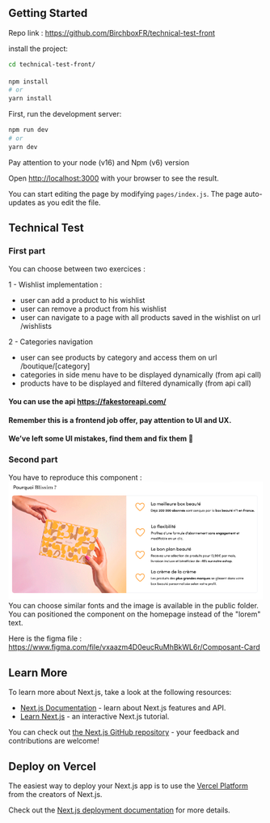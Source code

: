 ## Getting Started

Repo link : https://github.com/BirchboxFR/technical-test-front

install the project:
```bash
cd technical-test-front/

npm install
# or
yarn install
```

First, run the development server:

```bash
npm run dev
# or
yarn dev
```

Pay attention to your node (v16) and Npm (v6) version

Open [http://localhost:3000](http://localhost:3000) with your browser to see the result.

You can start editing the page by modifying `pages/index.js`. The page auto-updates as you edit the file.

## Technical Test
### First part
You can choose between two exercices :

1 - Wishlist implementation :
- user can add a product to his wishlist
- user can remove a product from his wishlist
- user can navigate to a page with all products saved in the wishlist on url /wishlists

2 - Categories navigation
- user can see products by category and access them on url /boutique/[category]
- categories in side menu have to be displayed dynamically (from api call)
- products have to be displayed and filtered dynamically (from api call)
#### You can use the api https://fakestoreapi.com/

#### Remember this is a frontend job offer, pay attention to UI and UX.
#### We’ve left some UI mistakes, find them and fix them 🙂

### Second part
You have to reproduce this component : 
![Blissim home component](/public/static/images/blissim-component.png "Blisism home component")
You can choose similar fonts and the image is available in the public folder.
You can positioned the component on the homepage instead of the "lorem" text.

Here is the figma file : https://www.figma.com/file/vxaazm4D0eucRuMhBkWL6r/Composant-Card

## Learn More

To learn more about Next.js, take a look at the following resources:

- [Next.js Documentation](https://nextjs.org/docs) - learn about Next.js features and API.
- [Learn Next.js](https://nextjs.org/learn) - an interactive Next.js tutorial.

You can check out [the Next.js GitHub repository](https://github.com/vercel/next.js/) - your feedback and contributions are welcome!

## Deploy on Vercel

The easiest way to deploy your Next.js app is to use the [Vercel Platform](~https://vercel.com/import?utm_medium=default-template&filter=next.js&utm_source=create-next-app&utm_campaign=create-next-app-readme~) from the creators of Next.js.

Check out the [Next.js deployment documentation](https://nextjs.org/docs/deployment) for more details.

